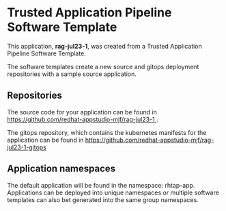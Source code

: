 # Trusted Application Pipeline Software Template

This application, **rag-jul23-1**, was created from a Trusted Application Pipeline Software Template.

The software templates create a new source and gitops deployment repositories with a sample source application. 

## Repositories

The source code for your application can be found in [https://github.com/redhat-appstudio-mjf/rag-jul23-1 ](https://github.com/redhat-appstudio-mjf/rag-jul23-1 ).
 
The gitops repository, which contains the kubernetes manifests for the application can be found in 
[https://github.com/redhat-appstudio-mjf/rag-jul23-1-gitops ](https://github.com/redhat-appstudio-mjf/rag-jul23-1-gitops ) 

## Application namespaces 

The default application will be found in the namespace: rhtap-app. Applications can be deployed into unique namespaces or multiple software templates can also bet generated into the same group namespaces.  